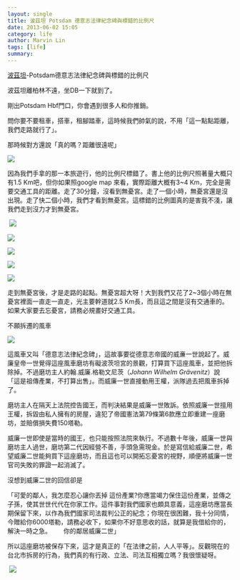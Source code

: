 ```yaml
---
layout: single
title: 波茲坦 Potsdam 德意志法律紀念碑與標錯的比例尺
date: 2013-06-02 15:05
category: life
author: Marvin Lin
tags: [life]
summary: 
---
```


[](http://www.blogger.com/blogger.g?blogID=1774754660328305025)[波茲坦](http://www.blogger.com/blogger.g?blogID=1774754660328305025)\-Potsdam德意志法律紀念碑與標錯的比例尺

  

波茲坦離柏林不遠，坐DB一下就到了。

  

剛出Potsdam Hbf門口，你會遇到很多人和你推銷。

  

問你要不要租車，搭車，租腳踏車，這時候我們帥氣的說，不用「這一點點距離，我們走路就行了」。

  

那時候對方還說「真的嗎？距離很遠呢」

  

  
  

  

[![](http://2.bp.blogspot.com/-cgQ8gzUw7W4/Uaow9CUwWpI/AAAAAAAAAuA/vRMDgspuRg4/s320/ScreenHunter_33+Jun.+02+01.12.jpg)](http://2.bp.blogspot.com/-cgQ8gzUw7W4/Uaow9CUwWpI/AAAAAAAAAuA/vRMDgspuRg4/s1600/ScreenHunter_33+Jun.+02+01.12.jpg)  

  

  

因為我們手拿的那一本旅遊行，他的比例尺標錯了。書上他的比例尺照著量大概只有1.5 Km吧，但你如果照google map 來看，實際距離大概有3~4 Km，完全是需要交通工具的距離。走了30分鐘，沒看到無憂宮。走了一個小時，無憂宮還是沒出現。走了快二個小時，我們才看到無憂宮。這標錯的比例圖真的是害我不淺，讓我們走到沒力才到無憂宮。

 [![](http://1.bp.blogspot.com/-Hy3_yo05WRY/Uaow87i7y_I/AAAAAAAAAtw/2eyDamGCfxE/s320/ScreenHunter_32+Jun.+02+01.06.jpg)](http://1.bp.blogspot.com/-Hy3_yo05WRY/Uaow87i7y_I/AAAAAAAAAtw/2eyDamGCfxE/s1600/ScreenHunter_32+Jun.+02+01.06.jpg)

  

[![](http://3.bp.blogspot.com/-o3wmZeFH1bY/UalYS-bFxbI/AAAAAAAAAag/M0d9nMozsXo/s320/P8021558.JPG)](http://3.bp.blogspot.com/-o3wmZeFH1bY/UalYS-bFxbI/AAAAAAAAAag/M0d9nMozsXo/s1600/P8021558.JPG)

  

[![](http://1.bp.blogspot.com/-XJIB0zF-iJc/UalYUqNWAOI/AAAAAAAAAa0/kIkKsNhllpg/s320/P8021560.JPG)](http://1.bp.blogspot.com/-XJIB0zF-iJc/UalYUqNWAOI/AAAAAAAAAa0/kIkKsNhllpg/s1600/P8021560.JPG)

  

[![](http://2.bp.blogspot.com/-XjJZKbJSfcU/UalYZp2wM4I/AAAAAAAAAbo/TBDhKuQ2CNc/s320/P8021567.JPG)](http://2.bp.blogspot.com/-XjJZKbJSfcU/UalYZp2wM4I/AAAAAAAAAbo/TBDhKuQ2CNc/s1600/P8021567.JPG)

  

[![](http://1.bp.blogspot.com/-kWe0I3BLwU4/UalYedi3uDI/AAAAAAAAAcM/BH6xvh2h9rw/s320/P8021570.JPG)](http://1.bp.blogspot.com/-kWe0I3BLwU4/UalYedi3uDI/AAAAAAAAAcM/BH6xvh2h9rw/s1600/P8021570.JPG)

  

走到無憂宮後，才是走路的起點。無憂宮超大呀！大到我們又花了2~3個小時在無憂宮裡面一直走一直走，光主要幹道就2.5 Km長，而且這之間是沒有交通車的。如果大家要去忘憂宮，請務必規畫好交通工具。

  

  
  

不願拆遷的風車

  

[![](http://1.bp.blogspot.com/-aaMr_wkEYNY/Uaow8u5SUJI/AAAAAAAAAts/9eDVf-qblDU/s320/ScreenHunter_30+Jun.+01+12.21.jpg)](http://1.bp.blogspot.com/-aaMr_wkEYNY/Uaow8u5SUJI/AAAAAAAAAts/9eDVf-qblDU/s1600/ScreenHunter_30+Jun.+01+12.21.jpg)

這風車又叫「德意志法律紀念碑」，這故事要從德意志帝國的威亷一世說起了。威廉皇帝一世覺得這座風車磨坊有礙波茨坦宮的景觀，打算買下這座風車，並把他拆除掉。不過磨坊主人約翰.威廉.格勒文尼茨（_Johann Wilhelm Grävenitz_）說「這是祖傳產業，不打算出售」。而威廉一世直接動用王權，派隊過去把風車拆掉了。

磨坊主人在隔天上法院控告國王，而判決結果是威廉一世敗訴。依照威廉一世擅用王權，拆毀由私人擁有的房屋，違犯了帝國憲法第79條第6款應立即重建一座磨坊，並賠償損失費150塔勒。

威廉一世即使是當時的國王，也只能按照法院來執行。不過數十年後，威廉一世與磨坊主人過世，磨坊第二代因經營不善，手頭急需現金。於是寫信給威廉二世，希望威廉二世能夠買下這座磨坊，而且這也可以開拓忘憂宮的視野，順便將威廉一世官司失敗的罪證一起消滅了。

沒想到威廉二世的回信卻是  
  
「可愛的鄰人，我怎麼忍心讓你丟掉 這份產業?你應當竭力保住這份產業，並傳之子孫，使其世世代代在你家工作。這件事對我們國家也頗具意義，這座磨坊應當長期保留下來，以作為我們國家司法裁判公正的紀念；你現在很困難，我十分同情，今贈給你6000塔勒，請務必收下，如果你不好意思收的話，就算是我借給你的，解決一時之急。       你的鄰居威廉二世」

  

所以這座磨坊被保存下來，這才是真正的「在法律之前，人人平等」。反觀現在的台北市拆房的行為，我們真的有行政、立法、司法互相獨立嗎？我很懷疑呀。

 [![](http://2.bp.blogspot.com/-nYqKjQeZe4Q/Uaow8tDuAkI/AAAAAAAAAto/Pat07KOV5g0/s320/ScreenHunter_29+Jun.+01+12.20.jpg)](http://2.bp.blogspot.com/-nYqKjQeZe4Q/Uaow8tDuAkI/AAAAAAAAAto/Pat07KOV5g0/s1600/ScreenHunter_29+Jun.+01+12.20.jpg)